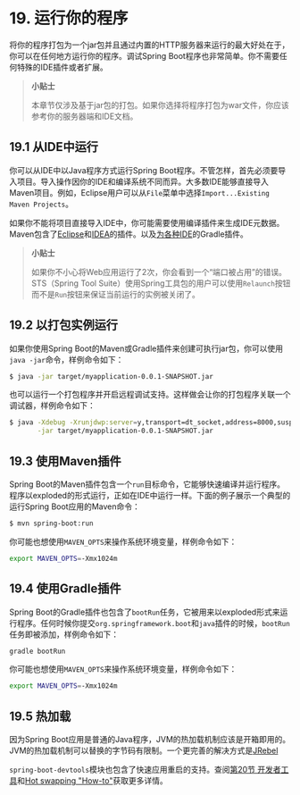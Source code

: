 # 19. 运行你的程序

将你的程序打包为一个jar包并且通过内置的HTTP服务器来运行的最大好处在于，你可以在任何地方运行你的程序。调试Spring Boot程序也非常简单。你不需要任何特殊的IDE插件或者扩展。

> **小贴士**
> 
> 本章节仅涉及基于jar包的打包。如果你选择将程序打包为war文件，你应该参考你的服务器端和IDE文档。


## 19.1 从IDE中运行

你可以从IDE中以Java程序方式运行Spring Boot程序。不管怎样，首先必须要导入项目。导入操作因你的IDE和编译系统不同而异。大多数IDE能够直接导入Maven项目。例如，Eclipse用户可以从`File`菜单中选择`Import...Existing Maven Projects`。

如果你不能将项目直接导入IDE中，你可能需要使用编译插件来生成IDE元数据。Maven包含了[Eclipse](https://maven.apache.org/plugins/maven-eclipse-plugin/)和[IDEA](https://maven.apache.org/plugins/maven-idea-plugin/)的插件。以及[为各种IDE](https://docs.gradle.org/4.2.1/userguide/userguide.html)的Gradle插件。

> **小贴士**
> 
> 如果你不小心将Web应用运行了2次，你会看到一个“端口被占用”的错误。STS（Spring Tool Suite）使用Spring工具包的用户可以使用`Relaunch`按钮而不是`Run`按钮来保证当前运行的实例被关闭了。

## 19.2 以打包实例运行

如果你使用Spring Boot的Maven或Gradle插件来创建可执行jar包，你可以使用`java -jar`命令，样例命令如下：

```bash
$ java -jar target/myapplication-0.0.1-SNAPSHOT.jar
```

也可以运行一个打包程序并开启远程调试支持。这样做会让你的打包程序关联一个调试器，样例命令如下：

```bash
$ java -Xdebug -Xrunjdwp:server=y,transport=dt_socket,address=8000,suspend=n \
       -jar target/myapplication-0.0.1-SNAPSHOT.jar
```
## 19.3 使用Maven插件

Spring Boot的Maven插件包含一个`run`目标命令，它能够快速编译并运行程序。程序以exploded的形式运行，正如在IDE中运行一样。下面的例子展示一个典型的运行Spring Boot应用的Maven命令：

```bash
$ mvn spring-boot:run
```

你可能也想使用`MAVEN_OPTS`来操作系统环境变量，样例命令如下：

```bash
export MAVEN_OPTS=-Xmx1024m
```

## 19.4 使用Gradle插件

Spring Boot的Gradle插件也包含了`bootRun`任务，它被用来以exploded形式来运行程序。任何时候你提交`org.springframework.boot`和`java`插件的时候，`bootRun`任务即被添加，样例命令如下：

```bash
gradle bootRun
```

你可能也想使用`MAVEN_OPTS`来操作系统环境变量，样例命令如下：

```bash
export MAVEN_OPTS=-Xmx1024m
```

## 19.5 热加载

因为Spring Boot应用是普通的Java程序，JVM的热加载机制应该是开箱即用的。JVM的热加载机制可以替换的字节码有限制。一个更完善的解决方式是[JRebel](https://zeroturnaround.com/software/jrebel/)

`spring-boot-devtools`模块也包含了快速应用重启的支持。查阅[第20节 开发者工具]()和[Hot swapping "How-to"]()获取更多详情。

